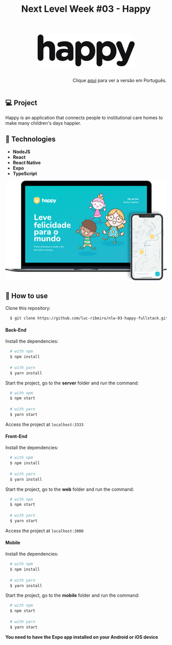 <h1 align="center">
Next Level Week #03 - Happy
<br>
<br>

  ![Happy](https://github.com/luc-ribeiro/nlw-03-happy/blob/master/design/logo.svg?raw=true)
</h1>

<div align="right">
  Clique <a href="https://github.com/luc-ribeiro/nlw-03-happy-fullstack/blob/master/README-PTBR.md">aqui</a> para ver a versão em Português.
</div>
<br>

## 💻 Project
Happy is an application that connects people to institutional care homes to make many children's days happier.

## 🚀 Technologies

- **NodeJS**
- **React**
- **React Native**
- **Expo**
- **TypeScript**

![banner](https://github.com/luc-ribeiro/nlw-03-happy/blob/master/design/mockup.png)

## :page_facing_up: How to use

Clone this repository:

```sh
  $ git clone https://github.com/luc-ribeiro/nlw-03-happy-fullstack.git
```

#### Back-End

Install the dependencies:

```sh
  # with npm
  $ npm install

  # with yarn
  $ yarn install
```

Start the project, go to the **server** folder and run the command:

```sh
  # with npm
  $ npm start

  # with yarn
  $ yarn start
```

Access the project at `localhost:3333`

#### Front-End

Install the dependencies:

```sh
  # with npm
  $ npm install

  # with yarn
  $ yarn install
```

Start the project, go to the **web** folder and run the command:

```sh
  # with npm
  $ npm start

  # with yarn
  $ yarn start
```

Access the project at `localhost:3000`

#### Mobile

Install the dependencies:

```sh
  # with npm
  $ npm install

  # with yarn
  $ yarn install
```

Start the project, go to the **mobile** folder and run the command:

```sh
  # with npm
  $ npm start

  # with yarn
  $ yarn start
```

**You need to have the Expo app installed on your Android or iOS device**
